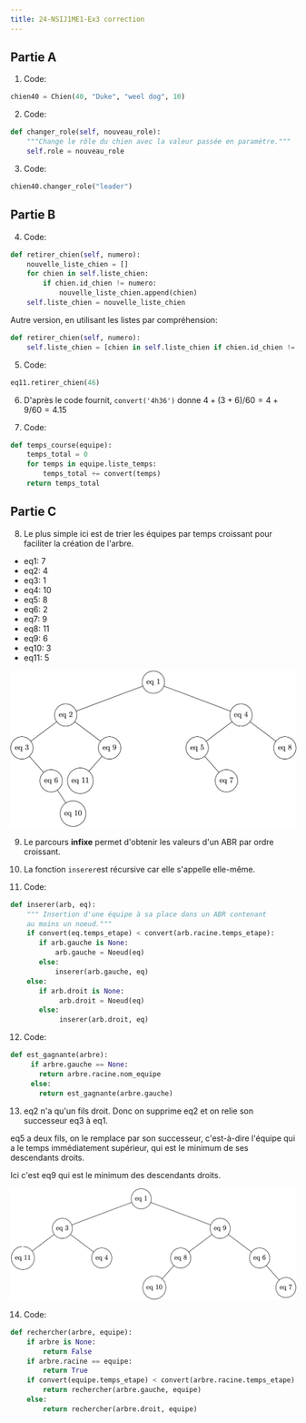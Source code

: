 ```yaml
---
title: 24-NSIJ1ME1-Ex3 correction
---
```


## Partie A

1. Code:

```python
chien40 = Chien(40, "Duke", "weel dog", 10)
```

2. Code:

```python
def changer_role(self, nouveau_role):
    """Change le rôle du chien avec la valeur passée en paramètre."""
    self.role = nouveau_role
```

3. Code:

```python
chien40.changer_role("leader")
```

## Partie B

4. Code:

```python
def retirer_chien(self, numero):
    nouvelle_liste_chien = []
    for chien in self.liste_chien:
        if chien.id_chien != numero:
            nouvelle_liste_chien.append(chien)
    self.liste_chien = nouvelle_liste_chien
```

Autre version, en utilisant les listes par compréhension:

```python
def retirer_chien(self, numero):
    self.liste_chien = [chien in self.liste_chien if chien.id_chien != numero]
```

5. Code:

```python
eq11.retirer_chien(46)
```

6. D'après le code fournit, `convert('4h36')` donne $4 + (3 + 6)/60= 4 + 9/60 = 4.15$

7. Code:

```python
def temps_course(equipe):
    temps_total = 0
    for temps in equipe.liste_temps:
        temps_total += convert(temps)
    return temps_total
```

## Partie C

8. Le plus simple ici est de trier les équipes par temps croissant pour faciliter la création de l'arbre.

- eq1: 7
- eq2: 4
- eq3: 1
- eq4: 10
- eq5: 8
- eq6: 2
- eq7: 9
- eq8: 11
- eq9: 6
- eq10: 3
- eq11: 5

![](24-NSIJ1ME1-Ex3-cor-01.jpg)

9. Le parcours **infixe** permet d'obtenir les valeurs d'un ABR par ordre croissant.

10. La fonction `inserer`est récursive car elle s'appelle elle-même.

11. Code:

```python
def inserer(arb, eq):
    """ Insertion d'une équipe à sa place dans un ABR contenant
    au moins un noeud."""
    if convert(eq.temps_etape) < convert(arb.racine.temps_etape):
       if arb.gauche is None:
           arb.gauche = Noeud(eq)
       else:
           inserer(arb.gauche, eq)
    else:
       if arb.droit is None:
            arb.droit = Noeud(eq)
       else:
            inserer(arb.droit, eq)
```

12. Code:

```python
def est_gagnante(arbre):
     if arbre.gauche == None:
       return arbre.racine.nom_equipe
     else:
       return est_gagnante(arbre.gauche)
```

13. eq2 n'a qu'un fils droit. Donc on supprime eq2 et on relie son successeur eq3 à eq1.

eq5 a deux fils, on le remplace par son successeur, c'est-à-dire l'équipe qui a le temps
immédiatement supérieur, qui est le minimum de ses descendants droits.

Ici c'est eq9 qui est le minimum des descendants droits.

![](24-NSIJ1ME1-Ex3-cor-02.jpg)

14. Code:

```python
def rechercher(arbre, equipe):
    if arbre is None:
        return False
    if arbre.racine == equipe:
        return True
    if convert(equipe.temps_etape) < convert(arbre.racine.temps_etape):
        return rechercher(arbre.gauche, equipe)
    else:
        return rechercher(arbre.droit, equipe)
```
